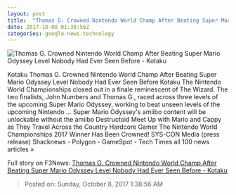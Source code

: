 ```yaml
---
layout: post
title:  "Thomas G. Crowned Nintendo World Champ After Beating Super Mario Odyssey Level Nobody Had Ever Seen Before - Kotaku"
date: 2017-10-08 01:38:56Z
categories: google-news-technology
---
```


![Thomas G. Crowned Nintendo World Champ After Beating Super Mario Odyssey Level Nobody Had Ever Seen Before - Kotaku](https://i.kinja-img.com/gawker-media/image/upload/s--4B5oclEK--/c_fill,fl_progressive,g_center,h_450,q_80,w_800/xwpr94ti8fahw0exovrg.jpg)

Kotaku Thomas G. Crowned Nintendo World Champ After Beating Super Mario Odyssey Level Nobody Had Ever Seen Before Kotaku The Nintendo World Championships closed out in a finale reminescent of The Wizard. The two finalists, John Numbers and Thomas G., raced across three levels of the upcoming Super Mario Odyssey, working to beat unseen levels of the upcoming Nintendo ... Super Mario Odyssey's amiibo content will be unlockable without the amiibo Destructoid Meet Up with Mario and Cappy as They Travel Across the Country Hardcore Gamer The Nintendo World Championships 2017 Winner Has Been Crowned! SYS-CON Media (press release) Shacknews - Polygon - GameSpot - Tech Times all 100 news articles »


Full story on F3News: [Thomas G. Crowned Nintendo World Champ After Beating Super Mario Odyssey Level Nobody Had Ever Seen Before - Kotaku](http://www.f3nws.com/n/rDTkVB)

> Posted on: Sunday, October 8, 2017 1:38:56 AM
